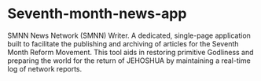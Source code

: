 # Seventh-month-news-app
SMNN News Network (SMNN) Writer. A dedicated, single-page application built to facilitate the publishing and archiving of articles for the Seventh Month Reform Movement. This tool aids in restoring primitive Godliness and preparing the world for the return of JEHOSHUA by maintaining a real-time log of network reports.
